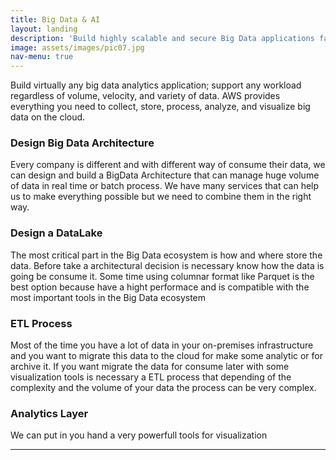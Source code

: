 ```yaml
---
title: Big Data & AI
layout: landing
description: 'Build highly scalable and secure Big Data applications fast. No hardware to procure, no infrastructure to maintain.'
image: assets/images/pic07.jpg
nav-menu: true
---
```


<!-- Main -->
<div id="main">

<!-- One -->
<section id="one">
	<div class="inner">

<!-- Content -->
<p>Build virtually any big data analytics application; support any workload regardless of volume, velocity, and variety of data. AWS provides everything you need to collect, store, process, analyze, and visualize big data on the cloud.</p>
<div class="row">
	<div class="6u 12u$(small)">
		<h3>Design Big Data Architecture</h3>
		<p>Every company is different and with different way of consume their data, we can design and build a BigData Architecture that can manage huge volume of data in real time or batch process. We have many services that can help us to make everything possible but we need to combine them in the right way.</p>
	</div>
	<div class="6u$ 12u$(small)">
		<h3>Design a DataLake</h3>
		<p>The most critical part in the Big Data ecosystem is how and where store the data. Before take a architectural decision is necessary know how the data is going be consume it. Some time using columnar format like Parquet is the best option because have a hight performace and is compatible with the most important tools in the Big Data ecosystem</p>
	</div>
	<!-- Break -->
	<div class="6u 12u$(small)">
		<h3>ETL Process</h3>
		<p>Most of the time you have a lot of data in your on-premises infrastructure and you want to migrate this data to the cloud for make some analytic or for archive it. If you want migrate the data for consume later with some visualization tools is necessary a ETL process that depending of the complexity and the volume of your data the process can be very complex.</p>
	</div>
	<div class="6u 12u$(small)">
		<h3>Analytics Layer</h3>
		<p>We can put in you hand a very powerfull tools for visualization</p>
	</div>
</div>

<hr class="major" />

</div>
